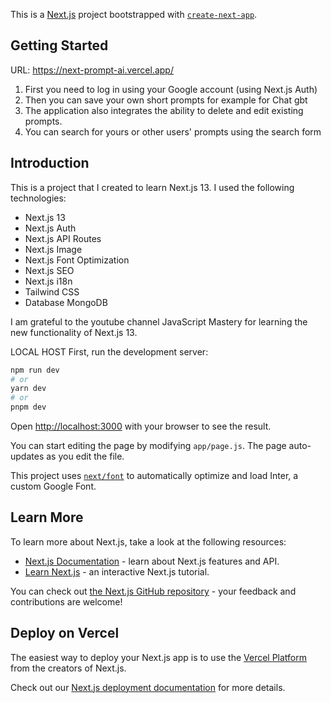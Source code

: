 This is a [Next.js](https://nextjs.org/) project bootstrapped with [`create-next-app`](https://github.com/vercel/next.js/tree/canary/packages/create-next-app).

## Getting Started
URL:
https://next-prompt-ai.vercel.app/
1) First you need to log in using your Google account (using Next.js Auth)
2) Then you can save your own short prompts for example for Chat gbt
3) The application also integrates the ability to delete and edit existing prompts.
4) You can search for yours or other users' prompts using the search form

## Introduction
This is a project that I created to learn Next.js 13. I used the following technologies:
- Next.js 13
- Next.js Auth
- Next.js API Routes
- Next.js Image
- Next.js Font Optimization
- Next.js SEO
- Next.js i18n
- Tailwind CSS
- Database MongoDB

I am grateful to the youtube channel JavaScript Mastery
for learning the new functionality of Next.js 13.

LOCAL HOST
First, run the development server:

```bash
npm run dev
# or
yarn dev
# or
pnpm dev
```

Open [http://localhost:3000](http://localhost:3000) with your browser to see the result.

You can start editing the page by modifying `app/page.js`. The page auto-updates as you edit the file.

This project uses [`next/font`](https://nextjs.org/docs/basic-features/font-optimization) to automatically optimize and load Inter, a custom Google Font.

## Learn More

To learn more about Next.js, take a look at the following resources:

- [Next.js Documentation](https://nextjs.org/docs) - learn about Next.js features and API.
- [Learn Next.js](https://nextjs.org/learn) - an interactive Next.js tutorial.

You can check out [the Next.js GitHub repository](https://github.com/vercel/next.js/) - your feedback and contributions are welcome!

## Deploy on Vercel

The easiest way to deploy your Next.js app is to use the [Vercel Platform](https://vercel.com/new?utm_medium=default-template&filter=next.js&utm_source=create-next-app&utm_campaign=create-next-app-readme) from the creators of Next.js.

Check out our [Next.js deployment documentation](https://nextjs.org/docs/deployment) for more details.
